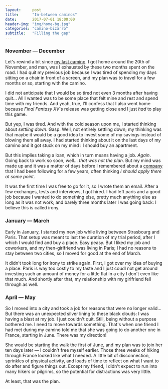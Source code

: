 ```yaml
---
layout:     post
title:      "In-between caminos"
date:       2017-07-01 18:00:00
header-img: "img/home-bg.jpg"
categories: "camino-bizarro"
subtitle:   "Filling the gap"
---
```


### November — December

Let's rewind a bit since [my last camino](http://camino2016.ksol.fr). I got home around the 20th of November, and man, was I exhausted by these two months spent on the road. I had quit my previous job because I was tired of spending my days sitting on a chair in front of a screen, and my plan was to travel for a few months or so, starting with the camino.

I did not anticipate that I would be so tired not even 3 months after having quit... All I wanted was to be some place that felt mine and rest and spend time with my friends. And yeah, true, I'll confess that I also went home because _Final Fantasy XV_'s release was getting close and I just _had_ to play this game.

But yep, I was tired. And with the cold season upon me, I started thinking about _settling down_. Gasp. Well, not entirely settling down; my thinking was that maybe it would be a good idea to invest some of my savings instead of blowing them all away. I had started thinking about it on the last days of my camino and it got stuck on my mind : I should buy an apartment.

But this implies taking a loan, which in turn means having a job. _Again_. Going back to work so soon, well... _that was not the plan_. But my mind was made up and it was a matter of days before I remembered about a [company](https://www.trainline.fr) that I had been following for a few years, often thinking _I should apply there at some point_.

It was the first time I was free to go for it, so I wrote them an email. After a few exchanges, tests and interviews, I got hired. I had left paris and a good job because I wanted to do something else, pretty much anything else as long as it was not work; and barely three months later I was going back: I believe this is called irony.

### January — March

Early in January, I started my new job while living between Strasbourg and Paris. That setup was meant to last the duration of my trial period, after I which I would find and buy a place. Easy peasy. But I liked my job and coworkers, and my then-girlfriend was living in Paris; I had no reasons to stay between two cities, so I moved for good at the end of March.

It didn't took long for irony to strike again. First, I got over my idea of buying a place: Paris is way too costly to my taste and I just coudl not get around investing such an amount of money for a little flat in a city I don't even like that much. And shortly after that, my relationship with my girlfriend fell through as well.

### April — May

So I moved into a city and took a job for reasons that were no longer valid... But there was an unexpected silver lining to these black clouds: I was having a blast at my job. I just couldn't quit. Still, being without a purpose bothered me. I need to move towards something. That's when one friend I had met during my camino told me that she was going to do another one in France, starting in June. There was my direction!

She would be starting the walk the first of June, and my plan was to join her ten days later — I couldn't free myself earlier. Those three weeks of hiking through France looked like what I needed. A little bit of disconnection, sprinkles of physical activity, and loads of time to reflect on what I want to do after and figure things out. Except my friend, I didn't expect to run into many hikers or pilgrims, so the potential for distractions was very little.

At least, that was the plan.

